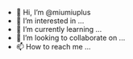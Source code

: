 - 👋 Hi, I’m @miumiuplus
- 👀 I’m interested in ...
- 🌱 I’m currently learning ...
- 💞️ I’m looking to collaborate on ...
- 📫 How to reach me ...

<!---
miumiuplus/miumiuplus is a ✨ special ✨ repository because its `README.md` (this file) appears on your GitHub profile.
You can click the Preview link to take a look at your changes.
--->
